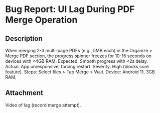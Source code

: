# Bug Report: UI Lag During PDF Merge Operation

## Description
When merging 2-3 multi-page PDFs (e.g., 5MB each) in the Organize > Merge PDF section, the progress spinner freezes for 10-15 seconds on devices with <4GB RAM. Expected: Smooth progress with <2s delay. Actual: App unresponsive, forcing restart. Severity: High (blocks core feature). Steps: Select files > Tap Merge > Wait. Device: Android 11, 3GB RAM.

## Attachment
Video of lag (record merge attempt).